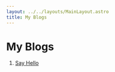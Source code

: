```yaml
---
layout: ../../layouts/MainLayout.astro
title: My Blogs
---
```


# My Blogs

1. [Say Hello](/blogs/say_hello)